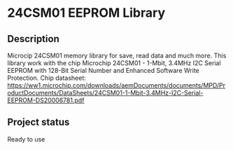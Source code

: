 # 24CSM01 EEPROM Library

## Description
Microcip 24CSM01 memory library for save, read data and much more.
This library work with the chip Microchip 24CSM01 - 1-Mbit, 3.4MHz I2C Serial EEPROM with 128-Bit Serial Number and Enhanced Software Write Protection.
Chip datasheet: https://ww1.microchip.com/downloads/aemDocuments/documents/MPD/ProductDocuments/DataSheets/24CSM01-1-Mbit-3.4MHz-I2C-Serial-EEPROM-DS20006781.pdf

## Project status
Ready to use
